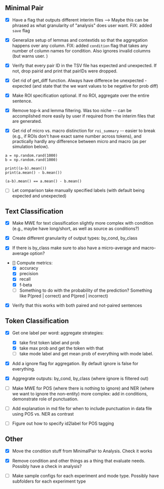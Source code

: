 ## Minimal Pair

 - [x] Have a flag that outputs different interim files --> Maybe this can be phrased as what granularity of "analysis" does user want. FIX: added `save` flag


 - [x] Generalize setup of lemmas and contextids so that the aggregation happens over any column. FIX: added `condition` flag that takes any number of column names for condition. Also ignores invalid columns (but warns user. )


 - [x] Verify that every pair ID in the TSV file has expected and unexpected. If not, drop pairid and print that pairIDs were dropped. 

 - [x] Get rid of get_diff function. Always have differece be unexpected - expected (and state that the we want values to be negative for prob diff) 

 - [x] Make ROI specification optional. If no ROI, aggregate over the entire sentence. 

 - [x] Remove top-k and lemma filtering. Was too niche -- can be accomplished more easily by user if required from the interim files that are generated. 

 - [x] Get rid of micro vs. macro distinction for `roi_summary` -- easier to break (e.g., if ROIs don't have exact same number across tokens), and practically hardly any difference between micro and macro (as per simulation below). 
  ```
a = np.random.rand(1000)
b = np.random.rand(1000)

print((a-b).mean())
print(a.mean() - b.mean())

(a-b).mean() == a.mean() - b.mean()
 ```

 - [ ] Let comparison take manually specified labels (with default being expected and unexpected)


## Text Classification

- [x] Make MWE for text classification slightly more complex with condition (e.g., maybe have long/short, as well as source as conditions?)

- [x] Create different granularity of output types: by_cond, by_class 

- [x] If there is by_class make sure to also have a micro-average and macro-average option? 

- [] Compute metrics:
    - [x] accuracy
    - [x] precision
    - [x] recall
    - [x] f-beta 
    - [ ] Something to do with the probability of the prediction? Something like P(pred | correct) and P(pred | incorrect)

- [x] Verify that this works with both paired and not-paired sentences


## Token Classification
- [x] Get one label per word: aggregate strategies:
    - [x] take first token label and prob
    - [x] take max prob and get the token with that
    - [ ] take mode label and get mean prob of everything with mode label.   
- [x] Add a ignore flag for aggregation. By default ignore is false for everything.
- [x] Aggregrate outputs: by_cond, by_class (where ignore is filtered out)
- [ ] Make MWE for POS (where there is nothing to ignore) and NER (where we want to ignore the non-entity) more complex: add in conditions, demonstrate role of punctuation.
- [ ] Add explanation in md file for when to include punctuation in data file using POS vs. NER as contrast
- [ ] Figure out how to specify id2label for POS tagging 


## Other

- [x] Move the condition stuff from MinimalPair to Analysis. Check it works
- [x] Remove condition and other things as a thing that evaluate needs. Possibly have a check in analysis?
- [ ] Make sample configs for each experiment and mode type. Possibly have subfolders for each experiment type

